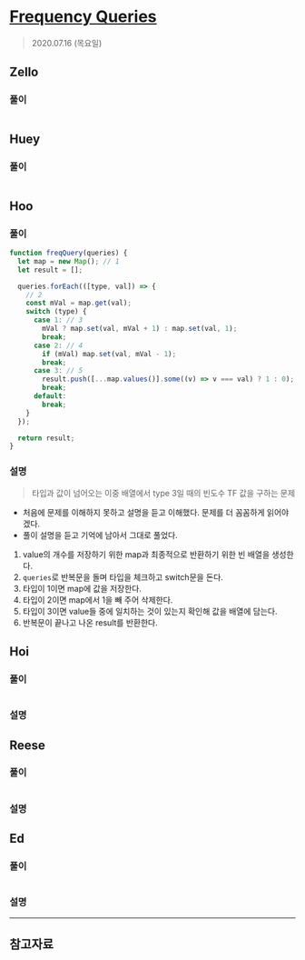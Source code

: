# [Frequency Queries](https://www.hackerrank.com/challenges/frequency-queries/problem?h_l=interview&playlist_slugs%5B%5D=interview-preparation-kit&playlist_slugs%5B%5D=dictionaries-hashmaps)

> 2020.07.16 (목요일)

## Zello

### 풀이

```js
```

## Huey

### 풀이

```js
```

## Hoo

### 풀이

```js
function freqQuery(queries) {
  let map = new Map(); // 1
  let result = [];

  queries.forEach(([type, val]) => {
    // 2
    const mVal = map.get(val);
    switch (type) {
      case 1: // 3
        mVal ? map.set(val, mVal + 1) : map.set(val, 1);
        break;
      case 2: // 4
        if (mVal) map.set(val, mVal - 1);
        break;
      case 3: // 5
        result.push([...map.values()].some((v) => v === val) ? 1 : 0);
        break;
      default:
        break;
    }
  });

  return result;
}
```

### 설명

> 타입과 값이 넘어오는 이중 배열에서 type 3일 때의 빈도수 TF 값을 구하는 문제

- 처음에 문제를 이해하지 못하고 설명을 듣고 이해했다. 문제를 더 꼼꼼하게 읽어야겠다.
- 풀이 설명을 듣고 기억에 남아서 그대로 풀었다.

1. value의 개수를 저장하기 위한 map과 최종적으로 반환하기 위한 빈 배열을 생성한다.
2. `queries`로 반복문을 돌며 타입을 체크하고 switch문을 돈다.
3. 타입이 1이면 map에 값을 저장한다.
4. 타입이 2이면 map에서 1을 빼 주어 삭제한다.
5. 타입이 3이면 value들 중에 일치하는 것이 있는지 확인해 값을 배열에 담는다.
6. 반복문이 끝나고 나온 result를 반환한다.

## Hoi

### 풀이

```js
```

### 설명

## Reese

### 풀이

```js
```

### 설명

## Ed

### 풀이

```js
```

### 설명

---

## 참고자료
